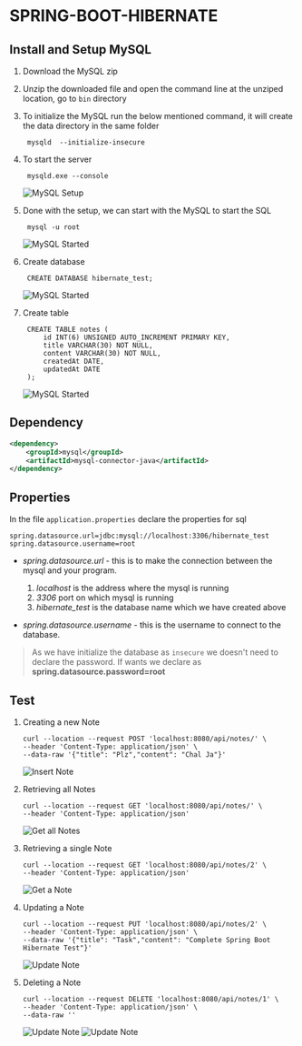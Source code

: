 # SPRING-BOOT-HIBERNATE

## Install and Setup MySQL

1. Download the MySQL zip
2. Unzip the downloaded file and open the command line at the unziped location, go to `bin` directory
3. To initialize the MySQL run the below mentioned command, it will create the data directory in the same folder

        mysqld  --initialize-insecure
4. To start the server 

        mysqld.exe --console

    ![MySQL Setup](img/setup_mysql.png)
5. Done with the setup, we can start with the MySQL to start the SQL

        mysql -u root
    ![MySQL Started](img/started_mysql.png)
6. Create database 

        CREATE DATABASE hibernate_test;
    
    ![MySQL Started](img/create_database.png)
7. Create table

        CREATE TABLE notes (
            id INT(6) UNSIGNED AUTO_INCREMENT PRIMARY KEY,
            title VARCHAR(30) NOT NULL,
            content VARCHAR(30) NOT NULL,
            createdAt DATE, 
            updatedAt DATE
        );
    ![MySQL Started](img/create_table.png)
    
## Dependency

```xml
<dependency>
	<groupId>mysql</groupId>
	<artifactId>mysql-connector-java</artifactId>
</dependency>
```

## Properties

In the file `application.properties` declare the properties for sql
```
spring.datasource.url=jdbc:mysql://localhost:3306/hibernate_test
spring.datasource.username=root
```

* *spring.datasource.url* - this is to make the connection between the mysql and your program. 
    1. *localhost* is the address where the mysql is running
    2. *3306* port on which mysql is running
    3. *hibernate_test* is the database name which we have created above

* *spring.datasource.username* - this is the username to connect to the database. 

> As we have initialize the database as `insecure` we doesn't need to declare the password. If wants we declare as 
**spring.datasource.password=root**


## Test
1. Creating a new Note

    ```curl
    curl --location --request POST 'localhost:8080/api/notes/' \
    --header 'Content-Type: application/json' \
    --data-raw '{"title": "Plz","content": "Chal Ja"}'
    ```
    ![Insert Note](img/insert_note.png)
2. Retrieving all Notes 

    ```curl
    curl --location --request GET 'localhost:8080/api/notes/' \
    --header 'Content-Type: application/json'
    ```

    ![Get all Notes](img/get_all_notes.png)
3. Retrieving a single Note

    ```curl
    curl --location --request GET 'localhost:8080/api/notes/2' \
    --header 'Content-Type: application/json'
    ```

    ![Get a Note](img/get_a_note.png)
4. Updating a Note

    ```curl
    curl --location --request PUT 'localhost:8080/api/notes/2' \
    --header 'Content-Type: application/json' \
    --data-raw '{"title": "Task","content": "Complete Spring Boot Hibernate Test"}'
    ```

    ![Update Note](img/update_note.png)
5. Deleting a Note

    ```curl
    curl --location --request DELETE 'localhost:8080/api/notes/1' \
    --header 'Content-Type: application/json' \
    --data-raw ''
    ```

    ![Update Note](img/delete_a_note.png)
    ![Update Note](img/deleted_status.png)